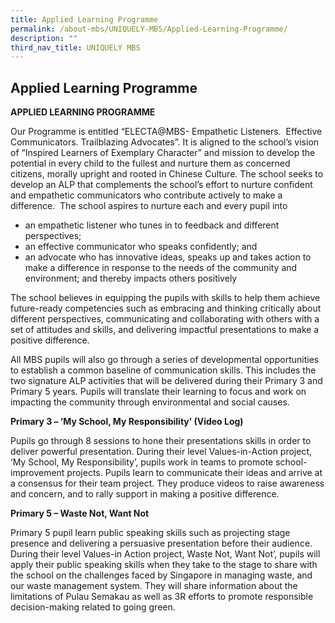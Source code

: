 ```yaml
---
title: Applied Learning Programme
permalink: /about-mbs/UNIQUELY-MBS/Applied-Learning-Programme/
description: ""
third_nav_title: UNIQUELY MBS
---
```

## Applied Learning Programme 

**APPLIED LEARNING PROGRAMME**

Our Programme is entitled “ELECTA@MBS- Empathetic Listeners.  Effective Communicators. Trailblazing Advocates”. It is aligned to the school’s vision of “Inspired Learners of Exemplary Character” and mission to develop the potential in every child to the fullest and nurture them as concerned citizens, morally upright and rooted in Chinese Culture. The school seeks to develop an ALP that complements the school’s effort to nurture confident and empathetic communicators who contribute actively to make a difference.  The school aspires to nurture each and every pupil into

*   an empathetic listener who tunes in to feedback and different perspectives;
*   an effective communicator who speaks confidently; and
*   an advocate who has innovative ideas, speaks up and takes action to make a difference in response to the needs of the community and environment; and thereby impacts others positively

The school believes in equipping the pupils with skills to help them achieve future-ready competencies such as embracing and thinking critically about different perspectives, communicating and collaborating with others with a set of attitudes and skills, and delivering impactful presentations to make a positive difference.

All MBS pupils will also go through a series of developmental opportunities to establish a common baseline of communication skills. This includes the two signature ALP activities that will be delivered during their Primary 3 and Primary 5 years. Pupils will translate their learning to focus and work on impacting the community through environmental and social causes.

**Primary 3 – ‘My School, My Responsibility’ (Video Log)**

Pupils go through 8 sessions to hone their presentations skills in order to deliver powerful presentation. During their level Values-in-Action project, ‘My School, My Responsibility’, pupils work in teams to promote school-improvement projects. Pupils learn to communicate their ideas and arrive at a consensus for their team project. They produce videos to raise awareness and concern, and to rally support in making a positive difference.

**Primary 5 – Waste Not, Want Not**

Primary 5 pupil learn public speaking skills such as projecting stage presence and delivering a persuasive presentation before their audience. During their level Values-in Action project, Waste Not, Want Not’, pupils will apply their public speaking skills when they take to the stage to share with the school on the challenges faced by Singapore in managing waste, and our waste management system. They will share information about the limitations of Pulau Semakau as well as 3R efforts to promote responsible decision-making related to going green.